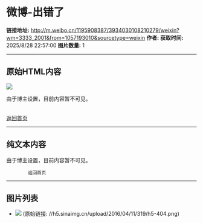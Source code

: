 # 微博-出错了

**链接地址:** http://m.weibo.cn/1195908387/3934030108210279/weixin?wm=3333_2001&from=1057193010&sourcetype=weixin
**作者:** 
**获取时间:** 2025/8/28 22:57:00
**图片数量:** 1

---

## 原始HTML内容


<div class="h5-4box">
		<div class="h5-4img">
			<img src="./images/image_1.jpg">
		</div>
    <p class="h5-4con">由于博主设置，目前内容暂不可见。</p>
    <br>
            <div class="h5-5con"><a href="/">返回首页</a></div>    </div>




---

## 纯文本内容

由于博主设置，目前内容暂不可见。
    
            返回首页

---

## 图片列表

- ![](./images/image_1.jpg) (原始链接: //h5.sinaimg.cn/upload/2016/04/11/319/h5-404.png)
